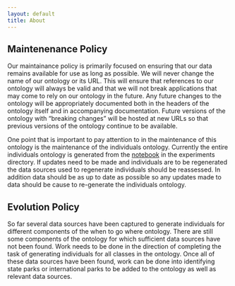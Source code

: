 ```yaml
---
layout: default
title: About
---
```



## Maintenenance Policy

Our maintainance policy is primarily focused on ensuring that our data remains available for use as long as possible. We will never change the name of our ontology or its URL. This will ensure that references to our ontology will always be valid and that we will not break applications that may come to rely on our ontology in the future. Any future changes to the ontology will be appropriately documented both in the headers of the ontology itself and in accompanying documentation. Future versions of the ontology with “breaking changes” will be hosted at new URLs so that previous versions of the ontology continue to be available.

One point that is important to pay attention to in the maintenance of this ontology is the maintenance of the individuals ontology. Currently the entire individuals ontology is generated from the [notebook](experiments/DataScrapingWhenToGoWhere.ipynb) in the experiments directory. If updates need to be made and individuals are to be regenerated the data sources used to regenerate individuals should be reassessed. In addition data should be as up to date as possible so any updates made to data should be cause to re-generate the individuals ontology.

## Evolution Policy

So far several data sources have been captured to generate individuals for different components of the when to go where ontology. There are still some components of the ontology for which sufficient data sources have not been found. Work needs to be done in the direction of completing the task of generating individuals for all classes in the ontology. Once all of these data sources have been found, work can be done into identifying state parks or international parks to be added to the ontology as well as relevant data sources.
